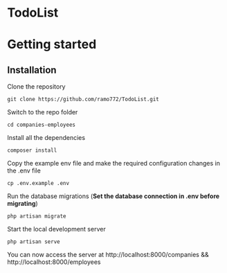 # TodoList

# Getting started

## Installation

Clone the repository

    git clone https://github.com/ramo772/TodoList.git

Switch to the repo folder

    cd companies-employees

Install all the dependencies 

    composer install

    
Copy the example env file and make the required configuration changes in the .env file

    cp .env.example .env




Run the database migrations (**Set the database connection in .env before migrating**)

    php artisan migrate

Start the local development server

    php artisan serve

You can now access the server at http://localhost:8000/companies  &&  http://localhost:8000/employees
